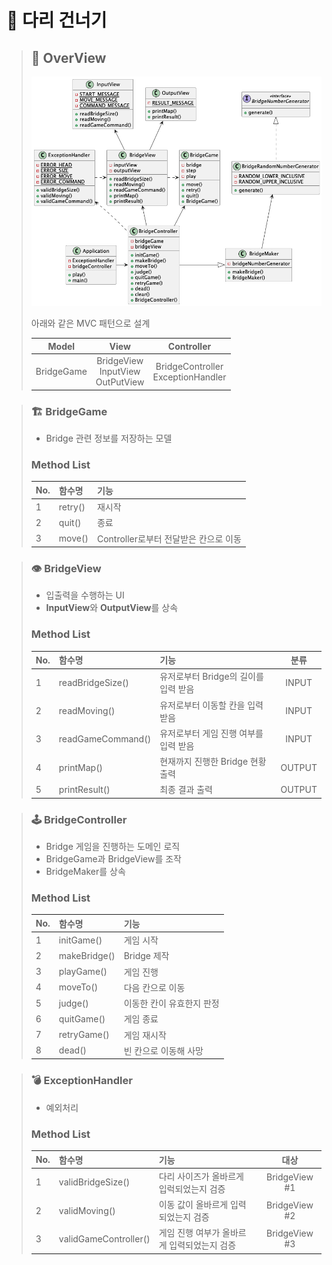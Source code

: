 # 🦑 다리 건너기

> ## 🧭 OverView
>
> <img src="./bridgeUML.png" width="800">
> 
> 아래와 같은 MVC 패턴으로 설계
>
> | Model    |                   View                    |              Controller                |
> ----------|:-----------------------------------------:|:-------------------------------------:|
>  BridgeGame | BridgeView <br/> InputView<br/>OutPutView | BridgeController<br/>ExceptionHandler| 

>### 🏗 BridgeGame
> * Bridge 관련 정보를 저장하는 모델
>
> 
> ### Method List
> 
>| No. | 함수명    | 기능                                   | 
> -----|:-------|:-------------------------------------|
>  1   | retry()| 재시작                                  |
> | 2   | quit() | 종료                                   |
>| 3   | move() | Controller로부터 전달받은 칸으로 이동            | 


>### 👁 BridgeView
>
> * 입출력을 수행하는 UI
> * **InputView**와 **OutputView**를 상속
> ### Method List
>
>| No.          | 함수명               | 기능                      |   분류   |
>------------|:------------------|:------------------------|:------:|
>1 | readBridgeSize()  | 유저로부터 Bridge의 길이를 입력 받음 | INPUT  |
>2| readMoving()      | 유저로부터 이동할 칸을 입력 받음      | INPUT  |
>3| readGameCommand() | 유저로부터 게임 진행 여부를 입력 받음   | INPUT  |
>4| printMap()        | 현재까지 진행한 Bridge 현황 출력   | OUTPUT |
>5| printResult()     | 최종 결과 출력                | OUTPUT |


>### 🕹 BridgeController
> * Bridge 게임을 진행하는 도메인 로직
> * BridgeGame과 BridgeView를 조작
> * BridgeMaker를 상속
>
> ### Method List
>
>| No.         | 함수명          | 기능             | 
>------------|:-------------|:---------------|
>1 | initGame()   | 게임 시작          | 
>2| makeBridge() | Bridge 제작      |
>3 | playGame()   | 게임 진행          | 
>4| moveTo()     | 다음 칸으로 이동      |
>5| judge()      | 이동한 칸이 유효한지 판정 |
>6| quitGame()   | 게임 종료          | 
>7| retryGame()  | 게임 재시작         | 
>8| dead()       | 빈 칸으로 이동해 사망   | 



>### 💣 ExceptionHandler
> * 예외처리
>
> ### Method List
>
>| No.          | 함수명                   | 기능                       |      대상       |
>------------|:----------------------|:-------------------------|:-------------:|
>1 | validBridgeSize()     | 다리 사이즈가 올바르게 입럭되었는지 검증   | BridgeView #1 |
>2| validMoving()         | 이동 값이 올바르게 입력되었는지 검증     | BridgeView #2 |
>3| validGameController() | 게임 진행 여부가 올바르게 입력되었는지 검증 | BridgeView #3 |

